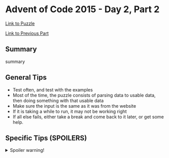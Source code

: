 # Advent of Code 2015 - Day 2, Part 2

[Link to Puzzle](https://adventofcode.com/2015/day/2#part2)

[Link to Previous Part](https://github.com/CodingAP/unofficial-aoc-syllabus/blob/main/years/2015/day2/part1.md)

## Summary
summary

## General Tips
- Test often, and test with the examples
- Most of the time, the puzzle consists of parsing data to usable data, then doing something with that usable data
- Make sure the input is the same as it was from the website
- If it is taking a while to run, it may not be working right
- If all else fails, either take a break and come back to it later, or get some help.

## Specific Tips (SPOILERS)
<details> <summary>Spoiler warning!</summary>

specific tips

</details>